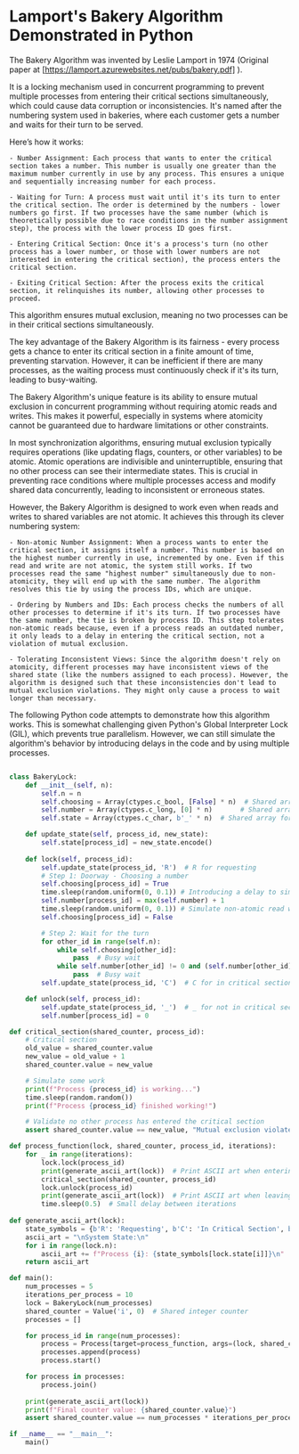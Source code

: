 # Lamport's Bakery Algorithm Demonstrated in Python

The Bakery Algorithm was invented by Leslie Lamport in 1974 (Original paper at [https://lamport.azurewebsites.net/pubs/bakery.pdf] ).

It is a locking mechanism used in concurrent programming to prevent multiple processes from entering their critical sections simultaneously, which could cause data corruption or inconsistencies. It's named after the numbering system used in bakeries, where each customer gets a number and waits for their turn to be served.

Here’s how it works:

    - Number Assignment: Each process that wants to enter the critical section takes a number. This number is usually one greater than the maximum number currently in use by any process. This ensures a unique and sequentially increasing number for each process.

    - Waiting for Turn: A process must wait until it's its turn to enter the critical section. The order is determined by the numbers - lower numbers go first. If two processes have the same number (which is theoretically possible due to race conditions in the number assignment step), the process with the lower process ID goes first.

    - Entering Critical Section: Once it's a process's turn (no other process has a lower number, or those with lower numbers are not interested in entering the critical section), the process enters the critical section.

    - Exiting Critical Section: After the process exits the critical section, it relinquishes its number, allowing other processes to proceed.

This algorithm ensures mutual exclusion, meaning no two processes can be in their critical sections simultaneously.

The key advantage of the Bakery Algorithm is its fairness - every process gets a chance to enter its critical section in a finite amount of time, preventing starvation. However, it can be inefficient if there are many processes, as the waiting process must continuously check if it's its turn, leading to busy-waiting.

The Bakery Algorithm's unique feature is its ability to ensure mutual exclusion in concurrent programming without requiring atomic reads and writes. This makes it powerful, especially in systems where atomicity cannot be guaranteed due to hardware limitations or other constraints.

In most synchronization algorithms, ensuring mutual exclusion typically requires operations (like updating flags, counters, or other variables) to be atomic. Atomic operations are indivisible and uninterruptible, ensuring that no other process can see their intermediate states. This is crucial in preventing race conditions where multiple processes access and modify shared data concurrently, leading to inconsistent or erroneous states.

However, the Bakery Algorithm is designed to work even when reads and writes to shared variables are not atomic. It achieves this through its clever numbering system:

    - Non-atomic Number Assignment: When a process wants to enter the critical section, it assigns itself a number. This number is based on the highest number currently in use, incremented by one. Even if this read and write are not atomic, the system still works. If two processes read the same "highest number" simultaneously due to non-atomicity, they will end up with the same number. The algorithm resolves this tie by using the process IDs, which are unique.

    - Ordering by Numbers and IDs: Each process checks the numbers of all other processes to determine if it's its turn. If two processes have the same number, the tie is broken by process ID. This step tolerates non-atomic reads because, even if a process reads an outdated number, it only leads to a delay in entering the critical section, not a violation of mutual exclusion.

    - Tolerating Inconsistent Views: Since the algorithm doesn't rely on atomicity, different processes may have inconsistent views of the shared state (like the numbers assigned to each process). However, the algorithm is designed such that these inconsistencies don't lead to mutual exclusion violations. They might only cause a process to wait longer than necessary.

The following Python code attempts to demonstrate how this algorithm works. This is somewhat challenging given Python's Global Interpreter Lock (GIL), which prevents true parallelism. However, we can still simulate the algorithm's behavior by introducing delays in the code and by using multiple processes.

```python

class BakeryLock:
    def __init__(self, n):
        self.n = n
        self.choosing = Array(ctypes.c_bool, [False] * n)  # Shared array of booleans
        self.number = Array(ctypes.c_long, [0] * n)       # Shared array of long integers
        self.state = Array(ctypes.c_char, b'_' * n)  # Shared array for state

    def update_state(self, process_id, new_state):
        self.state[process_id] = new_state.encode()
        
    def lock(self, process_id):
        self.update_state(process_id, 'R')  # R for requesting
        # Step 1: Doorway - Choosing a number
        self.choosing[process_id] = True
        time.sleep(random.uniform(0, 0.1)) # Introducing a delay to simulate non-atomic write
        self.number[process_id] = max(self.number) + 1
        time.sleep(random.uniform(0, 0.1)) # Simulate non-atomic read with delay
        self.choosing[process_id] = False

        # Step 2: Wait for the turn
        for other_id in range(self.n):
            while self.choosing[other_id]:
                pass  # Busy wait
            while self.number[other_id] != 0 and (self.number[other_id], other_id) < (self.number[process_id], process_id):
                pass  # Busy wait
        self.update_state(process_id, 'C')  # C for in critical section            

    def unlock(self, process_id):
        self.update_state(process_id, '_')  # _ for not in critical section        
        self.number[process_id] = 0

def critical_section(shared_counter, process_id):
    # Critical section
    old_value = shared_counter.value
    new_value = old_value + 1
    shared_counter.value = new_value

    # Simulate some work
    print(f"Process {process_id} is working...")
    time.sleep(random.random())
    print(f"Process {process_id} finished working!")

    # Validate no other process has entered the critical section
    assert shared_counter.value == new_value, "Mutual exclusion violated"

def process_function(lock, shared_counter, process_id, iterations):
    for _ in range(iterations):
        lock.lock(process_id)
        print(generate_ascii_art(lock))  # Print ASCII art when entering critical section
        critical_section(shared_counter, process_id)
        lock.unlock(process_id)
        print(generate_ascii_art(lock))  # Print ASCII art when leaving critical section
        time.sleep(0.5)  # Small delay between iterations
        
def generate_ascii_art(lock):
    state_symbols = {b'R': 'Requesting', b'C': 'In Critical Section', b'_': 'Waiting'}
    ascii_art = "\nSystem State:\n"
    for i in range(lock.n):
        ascii_art += f"Process {i}: {state_symbols[lock.state[i]]}\n"
    return ascii_art        

def main():
    num_processes = 5
    iterations_per_process = 10
    lock = BakeryLock(num_processes)
    shared_counter = Value('i', 0)  # Shared integer counter
    processes = []

    for process_id in range(num_processes):
        process = Process(target=process_function, args=(lock, shared_counter, process_id, iterations_per_process))
        processes.append(process)
        process.start()

    for process in processes:
        process.join()
        
    print(generate_ascii_art(lock))
    print(f"Final counter value: {shared_counter.value}")
    assert shared_counter.value == num_processes * iterations_per_process, "Final counter value does not match expected"

if __name__ == "__main__":
    main()


```

